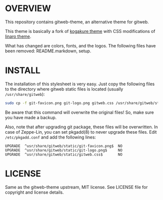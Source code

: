 OVERVIEW
========

This repository contains gitweb-theme, an alternative theme for
gitweb.

This theme is basically a fork of [kogakure theme][1] with CSS
modifications of [linaro theme][2].

[1]: https://github.com/kogakure/gitweb-theme
[2]: http://git.linaro.org/infrastructure/gitweb-linaro-theme.git

What has changed are colors, fonts, and the logos.  The following
files have been removed: README.markdown, setup.


INSTALL
=======

The installation of this stylesheet is very easy.  Just copy the
following files to the directory where gitweb static files is located
(usually `/usr/share/gitweb`):

```sh
sudo cp -f git-favicon.png git-logo.png gitweb.css /usr/share/gitweb/static/
```

Be aware that this command will overwrite the original files!  So,
make sure you have made a backup.

Also, note that after upgrading git package, these files will be
overwritten.  In case of Zeppe-Lin, you can set pkgadd(8) to never
upgrade these files.  Edit `/etc/pkgadd.conf` and add the following
lines:

```
UPGRADE  ^usr/share/gitweb/static/git-favicon.png$  NO
UPGRADE  ^usr/share/gitweb/static/git-logo.png$     NO
UPGRADE  ^usr/share/gitweb/static/gitweb.css$       NO
```


LICENSE
=======

Same as the gitweb-theme upstream, MIT license.
See LICENSE file for copyright and license details.
